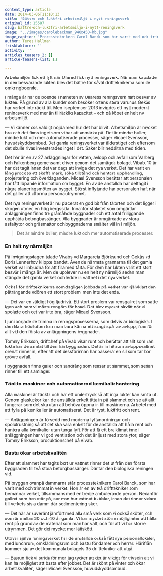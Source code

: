 ```yaml
---
content_type: article
date: 2014-03-06T11:10:13
title: 'Bättre och luktfri arbetsmiljö i nytt reningsverk'
original_id: 15587
slug: battre-och-luktfri-arbetsmiljo-i-nytt-reningsverk
image: "../images/carolebackman_940x450-hb.jpg"
image_caption: 'Processteknikern Carol Banck som har varit med och trimmat in det nya verket tycker att det är suveränt: "mycket mer lättskött".'
author: Teres Hallman
friskfaktorer: ''
activity: ''
articles_teasers_2: []
article-teasers-list: []

---
```


Arbetsmiljön fick ett lyft när Ullared fick nytt reningsverk. När man kapslade in den besvärande lukten blev det bättre för såväl driftteknikerna som de omkringboende.

I många år har de boende i närheten av Ullareds reningsverk haft besvär av lukten. På grund av alla kunder som besöker ortens stora varuhus Gekås har verket inte räckt till. Men i september 2013 invigdes ett nytt modernt reningsverk med mer än tillräcklig kapacitet – och på köpet en helt ny arbetsmiljö.

— Vi känner oss väldigt nöjda med hur det har blivit. Arbetsmiljön är mycket bra och det finns inget som vi har att anmärka på. Det är mindre buller, mindre lukt och mer automatiserade processer, säger Micael Svensson, huvudskyddsombud. Det gamla reningsverket var ålderstiget och eftersom det skulle rivas investerades inget i det. Saker blir nedslitna med tiden.

Det här är en av 27 anläggningar för vatten, avlopp och avfall som Varberg och Falkenberg gemensamt driver genom det samägda bolaget Vibab. 10 år har det tagit innan det var dags att inviga det nya verket. Det har varit en lång process att skaffa mark, söka tillstånd och hantera upphandling, projektering och överklaganden. Micael Svensson berättar att personalen har fått löpande information om bygget. En av de anställda har deltagit i några planeringsmöten av bygget. Störst inflytande har personalen haft när det gäller att utforma personalutrymmet.

Det nya reningsverket är nu placerat en god bit från tätorten och det ligger i skogen utmed en hög bergssida. Innanför staketet som omgärdar anläggningen finns tre gråmålade byggnader och ett antal friliggande upphöjda betongbassänger. Alla byggnader är omgärdade av stora asfaltytor och gräsmattor och byggnaderna smälter väl in i miljön.

> Det är mindre buller, mindre lukt och mer automatiserade processer.

### En helt ny närmiljön

På invigningsdagen talade Vivabs vd Margareta Björksund och Gekås vd Boris Lennerhov klippte bandet. Även de närmsta grannarna till det gamla verket var inbjudna för att fira med tårta. För dem har lukten varit ett stort besvär i många år. Men de upplever nu en helt ny närmiljö sedan man stängde det gamla verket och ledde in vattnet i det nya verket.

Också för driftteknikerna som dagligen jobbade på verket var självklart den påträngande odören ett stort problem, men inte det enda.

— Det var en väldigt hög ljudnivå. Ett stort problem var rensgallret som satte igen och som vi måste rengöra för hand. Det blev mycket skvätt när vi spolade och det var inte bra, säger Micael Svensson.

I juni började de trimma in reningsprocesserna, som delvis är biologiska. I den klara höstluften kan man bara känna ett svagt spår av avlopp, framför allt vid den första av anläggningens byggnader.

Tommy Eriksson, driftchef på Vivab visar runt och berättar att allt som kan lukta har de samlat till den här byggnaden. Det är in hit som avloppsvattnet orenat rinner in, efter att det dessförinnan har passerat en sil som tar bor grövre avfall.

I byggnaden finns galler och sandfång som rensar ut slammet, som sedan rinner till ett slamlager.

### Täckta maskiner och automatiserad kemikaliehantering

Alla maskiner är täckta och har ett undertryck så att inga lukter kan smita ut. Genom glasluckor kan de anställda enkelt titta in på slammet och se att allt fungerar som det ska utan att behöva öppna in till maskinerna. Arbetet med att fylla på kemikalier är automatiserat. Det är tyst, luktfritt och rent.

— Anläggningen är försedd med moderna lyftanordningar och spolutrustning så att det ska vara enkelt för de anställda att hålla rent och hantera alla kemikalier utan tunga lyft. För att få ett bra klimat inne i anläggningen har vi god ventilation och det är ljust med stora ytor, säger Tommy Eriksson, produktionschef på Vivab.

### Bastu ökar arbetskvalitén

Efter att slammet har tagits bort ur vattnet rinner det ut från den första byggnaden till två stora betongbassänger. Där tar den biologiska reningen vid.

På bryggan ovanpå dammarna står processteknikern Carol Banck, som har varit med och trimmat in verket. Hon är en av två drifttekniker som bemannar verket, tillsammans med en tredje ambulerande person. Nedanför gallret som hon står på, ser man hur vattnet bubblar, innan det rinner vidare till verkets sista damm där sedimentering sker.

— Det här är suveränt jämfört med alla små verk som vi också sköter, och som är mellan 30 och 40 år gamla. Vi har mycket större möjligheter att hålla rent på grund av de material som man har valt, och för att vi har större utrymmen. Det gör det mycket mer lättskött.

Utöver själva reningsverket har de anställda också fått nya personallokaler, med lunchrum, omklädningsrum och bastu för damer och herrar. Härifrån kommer sju av det kommunala bolagets 35 drifttekniker att utgå.

— Bastun fick vi strida för men jag tycker att det är viktigt för trivseln att vi kan ha möjlighet att basta efter jobbet. Det är skönt på vinter och ökar arbetskvalitén, säger Micael Svensson, huvudskyddsombud.

